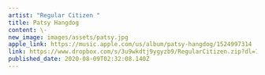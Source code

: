 ```yaml
---
artist: "Regular Citizen "
title: Patsy Hangdog
content: \-
new_image: images/assets/patsy.jpg
apple_link: https://music.apple.com/us/album/patsy-hangdog/1524997314
link: https://www.dropbox.com/s/3u9wkdtj9ygyzb9/RegularCitizen.zip?dl=1
published_date: 2020-08-09T02:32:08.140Z
---
```

